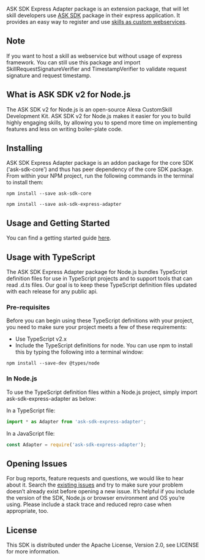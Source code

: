 ASK SDK Express Adapter package is an extension package, that will let skill developers
use [ASK SDK](https://developer.amazon.com/docs/alexa-skills-kit-sdk-for-nodejs/overview.html)
package in their express application. It provides an easy way to register and
use [skills as custom webservices](https://developer.amazon.com/docs/custom-skills/host-a-custom-skill-as-a-web-service.html).

## Note
If you want to host a skill as webservice but without usage of express framework. You can still use this package and import SkillRequestSignatureVerifier and TimestampVerifier to validate request signature and request timestamp.

## What is ASK SDK v2 for Node.js

The ASK SDK v2 for Node.js is an open-source Alexa CustomSkill Development Kit. ASK SDK v2 for Node.js makes it easier for you to build highly engaging skills, by allowing you to spend more time on implementing features and less on writing boiler-plate code.

## Installing
ASK SDK Express Adapter package is an addon package for the core SDK ('ask-sdk-core') and thus has peer dependency of the core SDK package. From within your NPM project, run the following commands in the terminal to install them:

```
npm install --save ask-sdk-core
```

```
npm install --save ask-sdk-express-adapter
```

## Usage and Getting Started

You can find a getting started guide [here](https://github.com/alexa/alexa-skills-kit-sdk-for-nodejs/wiki).

## Usage with TypeScript
The ASK SDK Express Adapter package for Node.js bundles TypeScript definition files for use in TypeScript projects and to support tools that can read .d.ts files. Our goal is to keep these TypeScript definition files updated with each release for any public api.

### Pre-requisites
Before you can begin using these TypeScript definitions with your project, you need to make sure your project meets a few of these requirements:
- Use TypeScript v2.x
- Include the TypeScript definitions for node. You can use npm to install this by typing the following into a terminal window:

```
npm install --save-dev @types/node
```

### In Node.js
To use the TypeScript definition files within a Node.js project, simply import ask-sdk-express-adapter as below:

In a TypeScript file:

```typescript
import * as Adapter from 'ask-sdk-express-adapter';
```

In a JavaScript file:

```javascript
const Adapter = require('ask-sdk-express-adapter');
```

## Opening Issues
For bug reports, feature requests and questions, we would like to hear about it. Search the [existing issues](https://github.com/alexa/alexa-skills-kit-sdk-for-nodejs/issues) and try to make sure your problem doesn’t already exist before opening a new issue. It’s helpful if you include the version of the SDK, Node.js or browser environment and OS you’re using. Please include a stack trace and reduced repro case when appropriate, too.

## License
This SDK is distributed under the Apache License, Version 2.0, see LICENSE for more information.

